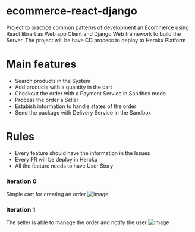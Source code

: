 # ecommerce-react-django
Project to practice  common patterns of development an Ecommerce using React librart as Web app Client and Django Web framework to build the Server. The project will be have CD process to deploy to Heroku Platform 

# Main features
 - Search products in the System
 - Add products with a quantity in the cart
 - Checkout the order with a Payment Service in Sandbox mode
 - Process the order a Seller
 - Estabish information to handle states of the order
 - Send the package with Delivery Service in the Sandbox

# Rules
  - Every feature should have the information in the Issues 
  - Every PR will be deploy in Heroku 
  - All the feature needs to have User Story 

### Iteration 0 
Simple cart for creating an order 
![image](https://github.com/sanchezmarco/ecommerce-react-django/assets/66743944/9300f6a0-460c-4ac5-b158-0dd077f7db1c)

### Iteration 1 
The seller is able to manage the order and notify the user
![image](https://github.com/sanchezmarco/ecommerce-react-django/assets/66743944/b6bdae52-acf2-40dd-9bde-6aff4d212276)


  
